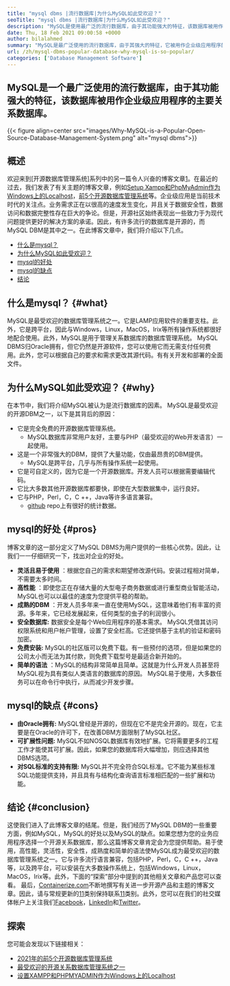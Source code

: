 ```yaml
---
title: "mysql dbms |流行数据库|为什么MySQL如此受欢迎？" 
seoTitle: "mysql dbms |流行数据库|为什么MySQL如此受欢迎？" 
description: "MySQL是使用最广泛的流行数据库，由于其功能强大的特征，该数据库被用作企业级应用程序的主要关系数据库。" 
date: Thu, 18 Feb 2021 09:00:58 +0000
author: bilalahmed
summary: "MySQL是最广泛使用的流行数据库，由于其强大的特征，它被用作企业级应用程序的主要关系数据库。" 
url: /zh/mysql-dbms-popular-database-why-mysql-is-so-popular/
categories: ['Database Management Software']
---
```


## MySQL是一个最广泛使用的流行数据库，由于其功能强大的特征，该数据库被用作企业级应用程序的主要关系数据库。

{{< figure align=center src="images/Why-MySQL-is-a-Popular-Open-Source-Database-Management-System.png" alt="mysql dbms">}}


## 概述
欢迎来到[开源数据库管理系统]系列中的另一篇令人兴奋的博客文章[1]。在最近的过去，我们发表了有关主题的博客文章，例如[Setup Xampp和PhpMyAdmin作为Windows上的Localhost][2]，[前5个开源数据库管理系统][3]等。企业级应用是当前技术时代的关注点。业务需求正在以很高的速度发生变化，并且关于数据安全性，数据访问和数据完整性存在巨大的争论。但是，开源社区始终表现出一些致力于为现代问题提供更好的解决方案的承诺。因此，有许多流行的数据库是开源的，而MySQL DBM是其中之一。在此博客文章中，我们将介绍以下几点。
  * [什么是mysql？][4]
  * [为什么MySQL如此受欢迎？][5]
  * [mysql的好处][6]
  * [mysql的缺点][7]
  * [结论][8]

## 什么是mysql？ {#what}

MySQL是最受欢迎的数据库管理系统之一。它是LAMP应用软件的重要支柱。此外，它是跨平台，因此与Windows，Linux，MacOS，Irix等所有操作系统都很好地配合使用。此外，MySQL是用于管理关系数据库的数据库管理系统。 MySQL DBMS归Oracle拥有，但它仍然是开源软件，您可以使用它而无需支付任何费用。此外，您可以根据自己的要求和需求更改其源代码。有有关开发和部署的全面文件。

## 为什么MySQL如此受欢迎？ {#why}

在本节中，我们将介绍MySQL被认为是流行数据库的因素。 MySQL是最受欢迎的开源DBM之一，以下是其背后的原因：
* 它是完全免费的开源数据库管理系统。
  * MySQL数据库非常用户友好，主要与PHP（最受欢迎的Web开发语言）一起使用。
* 这是一个非常强大的DBM，提供了大量功能，仅由最昂贵的DBM提供。
  * MySQL是跨平台，几乎与所有操作系统一起使用。
* 它是可自定义的，因为它是一个开源数据库。开发人员可以根据需要编辑代码。
* 它比大多数其他开源数据库都要快，即使在大型数据集中，运行良好。
* 它与PHP，Perl，C，C ++，Java等许多语言兼容。
  * [github][9] repo上有很好的统计数据。

## mysql的好处 {#pros}

博客文章的这一部分定义了MySQL DBMS为用户提供的一些核心优势。因此，让我们一一仔细研究一下，找出对企业的好处。
* **灵活且易于使用** ：根据您自己的需求和期望修改源代码。安装过程相对简单，不需要太多时间。
* **高性能** ：即使您正在存储大量的大型电子商务数据或进行重型商业智能活动，MySQL也可以以最佳的速度为您提供平稳的帮助。
* **成熟的DBM** ：开发人员多年来一直在使用MySQL，这意味着他们有丰富的资源。多年来，它已经发展起来，任何类型的虫子的利润很小。
* **安全数据库:**  数据安全是每个Web应用程序的基本需求。 MySQL凭借其访问权限系统和用户帐户管理，设置了安全栏高。它还提供基于主机的验证和密码加密。
* **免费安装:**  MySQL的社区版可以免费下载。有一些预付的选项，但是如果您的公司太小而无法为其付款，则免费下载型号是最适合新开始的。
* **简单的语法** ：MySQL的结构非常简单且简单。这就是为什么开发人员甚至将MySQL视为具有类似人类语言的数据库的原因。 MySQL易于使用，大多数任务可以在命令行中执行，从而减少开发步骤。

## mysql的缺点 {#cons}

* **由Oracle拥有:**  MySQL曾经是开源的，但现在它不是完全开源的。现在，它主要是在Oracle的许可下，在改善DBM方面限制了MySQL社区。
* **可扩展性问题:**  MySQL不如NOSQL数据库有效地扩展。它将需要更多的工程工作才能使其可扩展。因此，如果您的数据库将大幅增加，则应选择其他DBMS选项。
* **对SQL标准的支持有限:**  MySQL并不完全符合SQL标准。它不能为某些标准SQL功能提供支持，并且具有与结构化查询语言标准相匹配的一些扩展和功能。

## 结论 {#conclusion}

这使我们进入了此博客文章的结尾。但是，我们经历了MySQL DBM的一些重要方面，例如MySQL，MySQL的好处以及MySQL的缺点。如果您想为您的业务应用程序选择一个开源关系数据库，那么这篇博客文章肯定会为您提供帮助。易于使用，高性能，灵活性，安全性，成熟度和简单的语法使MySQL成为最受欢迎的数据库管理系统之一。它与许多流行语言兼容，包括PHP，Perl，C，C ++，Java等，以及跨平台，可以安装在大多数操作系统上，包括Windows，Linux，MacOS，Irix等。此外，下面的“探索”部分中提到的其他相关文章和产品您可以查看。
最后，[Containerize.com][10]不断地撰写有关进一步开源产品和主题的博客文章。因此，请与常规更新的[11]类别保持联系[11]类别。此外，您可以在我们的社交媒体帐户上关注我们[Facebook][12]，[LinkedIn][13]和[Twitter][14]。

## 探索
您可能会发现以下链接相关：
  * [2021年的前5个开源数据库管理系统][3]
  * [最受欢迎的开源关系数据库管理系统之一][15]
  * [设置XAMPP和PHPMYADMIN作为Windows上的Localhost][2]



[1]: https://blog.containerize.com/category/database-management-software/
[2]: https://blog.containerize.com/database-management-software/how-to-setup-xampp-and-phpmyadmin-as-localhost-on-windows/
[3]: https://blog.containerize.com/2021/02/12/top-5-open-source-dbms-software-in-2021-mysql-and-alternatives/
[4]: #what
[5]: #why
[6]: #pros
[7]: #cons
[8]: #conclusion
[9]: https://github.com/mysql/mysql-server
[10]: https://www.containerize.com/
[11]: https://products.containerize.com/database-management-system
[12]: https://web.facebook.com/containerize
[13]: https://www.linkedin.com/company/containerize/
[14]: https://twitter.com/containerize_co
[15]: https://products.containerize.com/database-management-system/mysql
